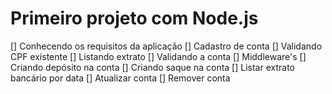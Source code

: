 # Primeiro projeto com Node.js

[] Conhecendo os requisitos da aplicação
[] Cadastro de conta
[] Validando CPF existente
[] Listando extrato
[] Validando a conta
[] Middleware's
[] Criando depósito na conta
[] Criando saque na conta
[] Listar extrato bancário por data
[] Atualizar conta
[] Remover conta

